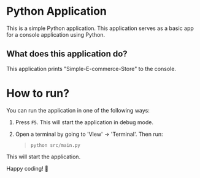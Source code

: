 Python Application
======================
This is a simple Python application. This application serves as a basic app for a console application using Python.

What does this application do?
-------------------------------
This application prints "Simple-E-commerce-Store" to the console.

# How to run?
You can run the application in one of the following ways:

1. Press `F5`. This will start the application in debug mode.

2. Open a terminal by going to 'View' -> 'Terminal'. Then run:
    > `python src/main.py`

This will start the application.

Happy coding! 🙂
